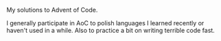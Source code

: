 My solutions to Advent of Code.

I generally participate in AoC to polish languages I learned recently or haven't used in a while. Also to practice a bit on writing terrible code fast.
